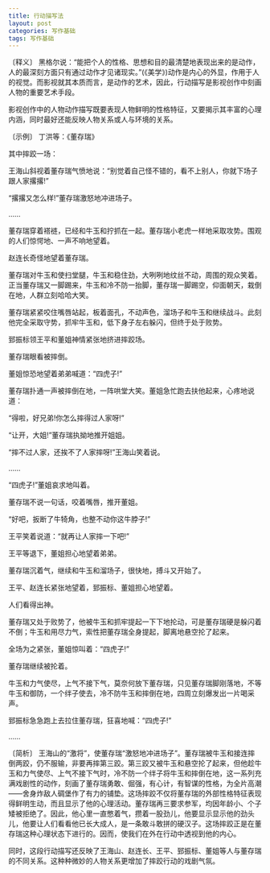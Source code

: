 ```yaml
---
title: 行动描写法
layout: post
categories: 写作基础
tags: 写作基础
---
```


〔释义〕 黑格尔说：“能把个人的性格、思想和目的最清楚地表现出来的是动作，人的最深刻方面只有通过动作才见诸现实。”(《美学》)动作是内心的外显，作用于人的视觉。而影视就其本质而言，是动作的艺术，因此，行动描写是影视创作中刻画人物的重要艺术手段。

影视创作中的人物动作描写既要表现人物鲜明的性格特征，又要揭示其丰富的心理内涵，同时最好还能反映人物关系或人与环境的关系。

〔示例〕 丁洪等：《董存瑞》

其中摔跤一场：

王海山斜视着董存瑞气愤地说：“别觉着自己怪不错的，看不上别人，你就下场子跟人家撂撂!”

“撂撂又怎么样!”董存瑞激怒地冲进场子。

……

董存瑞穿着褡裢，已经和牛玉和拧抓在一起。董存瑞小老虎一样地采取攻势。围观的人们惊愕地、一声不响地望着。

赵连长奇怪地望着董存瑞。

董存瑞对牛玉和使扫堂腿，牛玉和稳住劲，大咧咧地纹丝不动，周围的观众笑着。正当董存瑞又一脚踢来，牛玉和冷不防一抬脚，董存瑞一脚踢空，仰面朝天，栽倒在地，人群立刻哈哈大笑。

董存瑞紧紧咬住嘴唇站起，板着面孔，不动声色，溜场子和牛玉和继续战斗。此刻他完全采取守势，抓牢牛玉和，低下身子左右躲闪，但终于处于败势。

郅振标领王平和董姐神情紧张地挤进摔跤场。

董存瑞眼看被摔倒。

董姐惊恐地望着弟弟喊道：“四虎子!”

董存瑞扑通一声被摔倒在地，一阵哄堂大笑。董姐急忙跑去扶他起来，心疼地说道：

“得啦，好兄弟!你怎么摔得过人家呀!”

“让开，大姐!”董存瑞执拗地推开姐姐。

“摔不过人家，还挨不了人家摔呀!”王海山笑着说。

……

“四虎子!”董姐哀求地叫着。

董存瑞不说一句话，咬着嘴唇，推开董姐。

“好吧，扳断了牛犄角，也整不动你这牛脖子!”

王平笑着说道：“就再让人家摔一下吧!”

王平等退下，董姐担心地望着弟弟。

董存瑞沉着气，继续和牛玉和溜场子，很快地，搏斗又开始了。

王平、赵连长紧张地望着，郅振标、董姐担心地望着。

人们看得出神。

董存瑞又处于败势了，他被牛玉和抓牢提起一下下地抡动，可是董存瑞硬是躲闪着不倒；牛玉和用尽力气，索性把董存瑞全身提起，脚离地悬空抡了起来。

全场为之紧张，董姐惊叫着：“四虎子!”

董存瑞继续被抡着。

牛玉和力气使尽，上气不接下气，莫奈何放下董存瑞，只见董存瑞脚刚落地，不等牛玉和御防，一个绊子使去，冷不防牛玉和摔倒在地，四周立刻爆发出一片喝采声。

郅振标急急跑上去拉住董存瑞，狂喜地喊：“四虎子!”

……

〔简析〕 王海山的“激将”，使董存瑞“激怒地冲进场子”。董存瑞被牛玉和接连摔倒两跤，仍不服输，非要再摔第三跤。第三跤又被牛玉和悬空抡了起来，但他趁牛玉和力气使尽、上气不接下气时，冷不防一个绊子将牛玉和摔倒在地，这一系列充满戏剧性的动作，刻画了董存瑞勇敢、倔强，有心计，有智谋的性格，为全片高潮——舍身炸敌人碉堡作了有力的铺垫。这场摔跤不仅将董存瑞的外部性格特征表现得鲜明生动，而且显示了他的心理活动。董存瑞再三要求参军，均因年龄小、个子矮被拒绝了。因此，他心里一直憋着气，攒着一股劲儿，他要显示显示他的劲头儿，他要让人们看看他已长大成人，是一条敢斗敢拼的硬汉子。这场摔跤正是在董存瑞这种心理状态下进行的。因而，使我们在外在行动中透视到他的内心。

同时，这段行动描写还反映了王海山、赵连长、王平、郅振标、董姐等人与董存瑞的不同关系。这种种微妙的人物关系更增加了摔跤行动的戏剧气氛。 